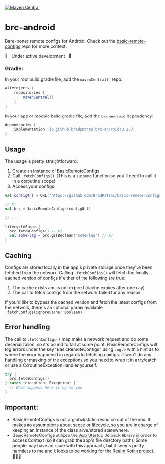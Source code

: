 [![Maven Central](https://maven-badges.herokuapp.com/maven-central/io.github.bradpatras/brc-android/badge.svg)](https://maven-badges.herokuapp.com/maven-central/io.github.bradpatras/brc-android)

# brc-android
Bare-bones remote configs for Android.  Check out the [basic-remote-configs](https://github.com/BradPatras/basic-remote-configs) repo for more context.

🚧 &nbsp; Under active development &nbsp; 🚧


### Gradle:
In your root build.gradle file, add the `mavenCentral()` repo:
```gradle
allProjects {
    repositories {
        mavenCentral()
    }
}
```

In your app or module build.gradle file, add the `brc-android` dependency:
```gradle
dependencies {
    implementation 'io.github.bradpatras:brc-android:0.1.0'
}
```

## Usage
The usage is pretty straightforward:
1. Create an instance of BasicRemoteConfigs
2. Call `.fetchConfigs()`. (This is a `suspend` function so you'll need to call it in a coroutine scope)
3. Access your configs.
```kotlin
val configUrl = URL("https://github.com/BradPatras/basic-remote-configs/raw/main/examples/simple.json")

// #1
val brc = BasicRemoteConfigs(configUrl)

// ...

lifecycleScope { 
  brc.fetchConfigs() // #2
  val someFlag = brc.getBoolean("someFlag") // #3
}
```

## Caching
Configs are stored locally in the app's private storage once they've been fetched from the network.  Calling `.fetchConfigs()` will fetch the locally cached version of configs if either of the following are true:
1. The cache exists and is not expired (cache expires after one day)
2. The call to fetch configs from the network failed for any reason.


If you'd like to bypass the cached version and fetch the latest configs from the network, there's an optional param available `.fetchConfigs(ignoreCache: Boolean)`

## Error handling
The call to `.fetchConfigs()` map make a network request and do some deserialization, so it's bound to fail at some point. BasicRemoteConfigs will log errors under the key "BasicRemoteConfigs" using `Log.e` with a hint as to where the error happened in regards to fetching configs. It won't do any handling or masking of the exceptions so you need to wrap it in a try/catch or use a CoroutineExceptionHandler yourself.
```kotlin
try {
  brc.fetchConfigs()
} catch (exception: Exception) {
  // What happens here is up to you
}
```

## Important:
- BasicRemoteConfigs is not a global/static resource out of the box. It makes no assumptions about scope or lifecycle, so you are in charge of keeping an instance of the class alive/stored somewhere.
- BasicRemoteConfigs utilizes the [App Startup](https://developer.android.com/topic/libraries/app-startup) Jetpack library in order to access Context (so it can grab the app's file directory path).  Some people may have an issue with this approach, but it seems pretty harmless to me and it looks to be working for the [Realm Kotlin](https://github.com/realm/realm-kotlin) project. 🤷🏻‍♂️ 

